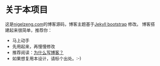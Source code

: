 关于本项目
================

这是[nigelzeng.com](http://nigelzeng.com)的博客源码，博客主题基于[Jekyll bootstrap](http://jekyllbootstrap.com/) 修改。
博客搭建起来很简单，推荐你：

* 马上动手
* 先用起来，再慢慢修改
* 推荐阅读：[为什么写博客？](http://www.cnblogs.com/bangerlee/archive/2011/09/11/2173632.html)
* 如果想复用本设计，请标个出处。:-)
